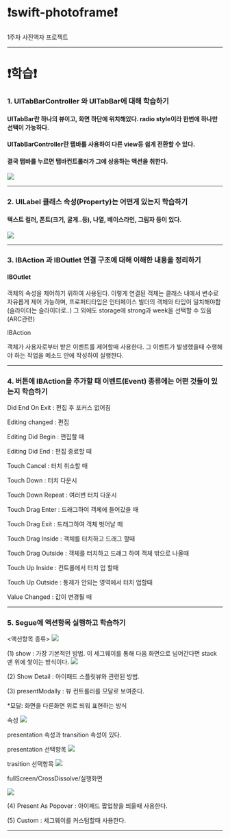 # ❗️swift-photoframe❗️
1주차 사진액자 프로젝트

- - -
# ❗️학습❗️
### 1. UITabBarController 와 UITabBar에 대해 학습하기
#### UITabBar란 하나의 뷰이고, 화면 하단에 위치해있다. radio style이라 한번에 하나만 선택이 가능하다.
#### UITabBarController란 탭바를 사용하여 다른 view등 쉽게 전환할 수 있다.
#### 결국 탭바를 누르면 탭바컨트롤러가 그에 상응하는 액션을 취한다.
<img src="https://user-images.githubusercontent.com/97685264/223128583-d7f9b1ff-180e-4bec-bcdd-3e1ee2ff7121.png">
 
 - - -

### 2. UILabel 클래스 속성(Property)는 어떤게 있는지 학습하기
#### 텍스트 컬러, 폰트(크기, 굴게..등), 나열, 베이스라인, 그림자 등이 있다.
<img src="https://user-images.githubusercontent.com/97685264/223303146-27768ccb-3046-4070-8ec9-f643ebeb69c4.png">

- - -

### 3. IBAction 과 IBOutlet 연결 구조에 대해 이해한 내용을 정리하기
#### IBOutlet 
객체의 속성을 제어하기 위하여 사용된다.
이렇게 연결된 객체는 클래스 내에서 변수로 자유롭게 제어 가능하며, 
프로퍼티타입은 인터페이스 빌더의 객체와 타입이 일치해야함(슬라이더는 슬라이더로..)
그 외에도 storage에 strong과 week을 선택할 수 있음(ARC관련)


IBAction

객체가 사용자로부터 받은 이벤트를 제어할때 사용한다. 
그 이벤트가 발생했을때 수행해야 하는 작업을 메소드 안에 작성하여 실행한다.
- - -

### 4. 버튼에 IBAction을 추가할 때 이벤트(Event) 종류에는 어떤 것들이 있는지 학습하기

Did End On Exit : 편집 후 포커스 없어짐

Editing changed : 편집

Editing Did Begin : 편집할 때

Editing Did End : 편집 종료할 때

Touch Cancel : 터치 취소할 때

Touch Down : 터치 다운시

Touch Down Repeat : 여러번 터치 다운시

Touch Drag Enter : 드래그하여 객체에 들어갔을 때

Touch Drag Exit : 드래그하여 객체 벗어날 때

Touch Drag Inside : 객체를 터치하고 드래그 할때

Touch Drag Outside : 객체를 터치하고 드래그 하여 객체 밖으로 나올때

Touch Up Inside : 컨트롤에서 터치 업 할때

Touch Up Outside : 통제가 안되는 영역에서 터치 업할때

Value Changed : 값이 변경될 때
- - -
### 5. Segue에 액션항목 실행하고 학습하기
<액션항목 종류>
<img src = "https://user-images.githubusercontent.com/97685264/223920356-541da9cb-fa75-4fa0-bf04-be14454d087c.png">


(1) show : 가장 기본적인 방법. 이 세그웨이를 통해 다음 화면으로 넘어간다면 stack 맨 위에 쌓이는 방식이다.
<img src = "https://user-images.githubusercontent.com/97685264/223919439-16989ab7-fba5-46ff-92a8-2f14e0f2e3e9.gif">



(2) Show Detail : 아이패드 스플릿뷰와 관련된 방법.


(3) presentModally : 뷰 컨트롤러를 모달로 보여준다.

*모달: 화면을 다른화면 위로 띄워 표현하는 방식

속성
<img src = "https://user-images.githubusercontent.com/97685264/223919572-25ddc355-99d2-4360-83d7-eec141d1705e.png">

presentation 속성과 transition 속성이 있다.

presentation 선택항목
<img src = "https://user-images.githubusercontent.com/97685264/223919603-2abb2575-fa23-416f-bd40-85014f0295dd.png">

trasition 선택항목
<img src = "https://user-images.githubusercontent.com/97685264/223919662-cbf5df32-d6f1-473c-9ad7-244ac4be23dc.png">


fullScreen/CrossDissolve/실행화면

<img src = "https://user-images.githubusercontent.com/97685264/223919498-be32dbdb-434a-4755-9b3e-ff27d24a493a.gif">


(4) Present As Popover : 아이패드 팝업창을 띄울때 사용한다.

(5) Custom : 세그웨이를 커스텀할때 사용한다.
- - -
